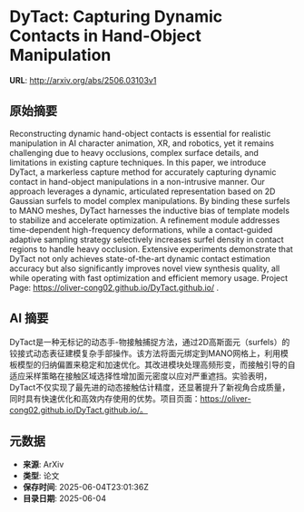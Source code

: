 # DyTact: Capturing Dynamic Contacts in Hand-Object Manipulation

**URL**: http://arxiv.org/abs/2506.03103v1

## 原始摘要

Reconstructing dynamic hand-object contacts is essential for realistic
manipulation in AI character animation, XR, and robotics, yet it remains
challenging due to heavy occlusions, complex surface details, and limitations
in existing capture techniques. In this paper, we introduce DyTact, a
markerless capture method for accurately capturing dynamic contact in
hand-object manipulations in a non-intrusive manner. Our approach leverages a
dynamic, articulated representation based on 2D Gaussian surfels to model
complex manipulations. By binding these surfels to MANO meshes, DyTact
harnesses the inductive bias of template models to stabilize and accelerate
optimization. A refinement module addresses time-dependent high-frequency
deformations, while a contact-guided adaptive sampling strategy selectively
increases surfel density in contact regions to handle heavy occlusion.
Extensive experiments demonstrate that DyTact not only achieves
state-of-the-art dynamic contact estimation accuracy but also significantly
improves novel view synthesis quality, all while operating with fast
optimization and efficient memory usage. Project Page:
https://oliver-cong02.github.io/DyTact.github.io/ .


## AI 摘要

DyTact是一种无标记的动态手-物接触捕捉方法，通过2D高斯面元（surfels）的铰接式动态表征建模复杂手部操作。该方法将面元绑定到MANO网格上，利用模板模型的归纳偏置来稳定和加速优化。其改进模块处理高频形变，而接触引导的自适应采样策略在接触区域选择性增加面元密度以应对严重遮挡。实验表明，DyTact不仅实现了最先进的动态接触估计精度，还显著提升了新视角合成质量，同时具有快速优化和高效内存使用的优势。项目页面：https://oliver-cong02.github.io/DyTact.github.io/。

## 元数据

- **来源**: ArXiv
- **类型**: 论文
- **保存时间**: 2025-06-04T23:01:36Z
- **目录日期**: 2025-06-04
